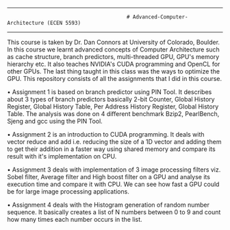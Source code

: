 *******************************************************************************************************************************************

                                           # Advanced-Computer-Architecture (ECEN 5593)

*******************************************************************************************************************************************

This course is taken by Dr. Dan Connors at University of Colorado, Boulder. In this course we learnt advanced concepts of Computer Architecture such as cache structure, branch predictors, multi-threaded GPU, GPU's memory hierarchy etc. It also teaches NVIDIA's CUDA programming and OpenCL for other GPUs. The last thing taught in this class was the ways to optimize the GPU.
This repository consists of all the assignments that I did in this course. 

• Assignment 1 is based on branch predictor using PIN Tool. It describes about 3 types of branch predictors basically 2-bit Counter, Global History Register, Global History Table, Per Address History Register, Global History Table. The analysis was done on 4 different benchmark Bzip2, PearlBench, Sjeng and gcc using the PIN Tool.

• Assignment 2 is an introduction to CUDA programming. It deals with vector reduce and add i.e. reducing the size of a 1D vector and adding them to get their addition in a faster way using shared memory and compare its result with it's implementation on CPU.

• Assignment 3 deals with implementation of 3 image processing filters viz. Sobel filter, Average filter and High boost filter on a GPU and analyse its execution time and compare it with CPU. We can see how fast a GPU could be for large image processing applications.

• Assignment 4 deals with the Histogram generation of random number sequence. It basically creates a list of N numbers between 0 to 9 and count how many times each number occurs in the list.
